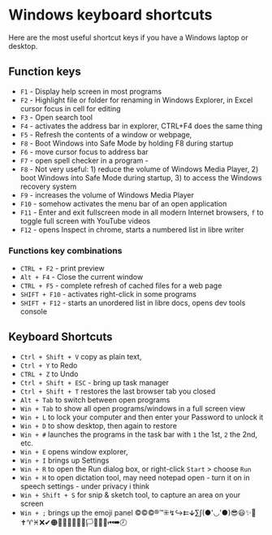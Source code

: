 # Windows keyboard shortcuts

Here are the most useful shortcut keys if you have a Windows laptop or desktop.

## Function keys

- `F1` - Display help screen in most programs
- `F2` - Highlight file or folder for renaming in Windows Explorer, in Excel cursor focus in cell for editing
- `F3` - Open search tool
- `F4` - activates the address bar in explorer, CTRL+F4 does the same thing
- `F5` - Refresh the contents of a window or webpage,
- `F8` - Boot Windows into Safe Mode by holding F8 during startup
- `F6` - move cursor focus to address bar
- `F7` - open spell checker in a program -
- `F8` - Not very useful: 1) reduce the volume of Windows Media Player, 2) boot Windows into Safe Mode during startup, 3) to access the Windows recovery system
- `F9` - increases the volume of Windows Media Player
- `F10` - somehow activates the menu bar of an open application
- `F11` - Enter and exit fullscreen mode in all modern Internet browsers, `f` to toggle full screen with YouTube videos
- `F12` - opens Inspect in chrome, starts a numbered list in libre writer

### Functions key combinations

- `CTRL + F2` - print preview
- `Alt + F4` - Close the current window
- `CTRL + F5` - complete refresh of cached files for a web page
- `SHIFT + F10` - activates right-click in some programs
- `SHIFT + F12` - starts an unordered list in libre docs, opens dev tools console

## Keyboard Shortcuts

- `Ctrl + Shift + V` copy as plain text, 
- `Ctrl + Y` to Redo
- `CTRL + Z` to Undo
- `Ctrl + Shift + ESC` - bring up task manager
- `Ctrl + Shift + T` restores the last browser tab you closed
- `Alt + Tab` to switch between open programs
- `Win + Tab` to show all open programs/windows in a full screen view
- `Win + L` to lock your computer and then enter your Password to unlock it
- `Win + D` to show desktop, then again to restore
- `Win + #` launches the programs in the task bar with `1` the 1st, `2` the 2nd, etc.
- `Win + E` opens window explorer, 
- `Win + I` brings up Settings
- `Win + R` to open the Run dialog box, or right-click `Start` > choose `Run`
- `Win + H` to open dictation tool, may need notepad open - turn it on in speech settings - under privacy i think
- `Win + Shift + S` for snip & sketch tool, to capture an area on your screen 
- `Win + ;` brings up the emoji panel ©©©®™⁜↯↪⇇ↆ∑∫(●'◡'●)😎😃✨🧡✝♈♓❌✔🟠🎉😍👦👢🥖🚓🏳🌙💢❕⏮➡🕗

